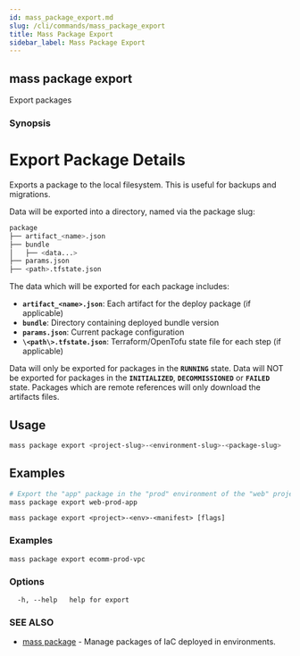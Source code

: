 ```yaml
---
id: mass_package_export.md
slug: /cli/commands/mass_package_export
title: Mass Package Export
sidebar_label: Mass Package Export
---
```

## mass package export

Export packages

### Synopsis

# Export Package Details

Exports a package to the local filesystem. This is useful for backups and migrations.

Data will be exported into a directory, named via the package slug:

```bash
package
├── artifact_<name>.json
├── bundle
│   ├── <data...>
├── params.json
├── <path>.tfstate.json
```

The data which will be exported for each package includes:
- **`artifact_<name>.json`**: Each artifact for the deploy package (if applicable)
- **`bundle`**: Directory containing deployed bundle version
- **`params.json`**: Current package configuration
- **`\<path\>.tfstate.json`**: Terraform/OpenTofu state file for each step (if applicable)

Data will only be exported for packages in the **`RUNNING`** state. Data will NOT be exported for packages in the **`INITIALIZED`**, **`DECOMMISSIONED`** or **`FAILED`** state. Packages which are remote references will only download the artifacts files.

## Usage

```bash
mass package export <project-slug>-<environment-slug>-<package-slug>
```

## Examples

```bash
# Export the "app" package in the "prod" environment of the "web" project
mass package export web-prod-app
```


```
mass package export <project>-<env>-<manifest> [flags]
```

### Examples

```
mass package export ecomm-prod-vpc
```

### Options

```
  -h, --help   help for export
```

### SEE ALSO

* [mass package](/cli/commands/mass_package)	 - Manage packages of IaC deployed in environments.
